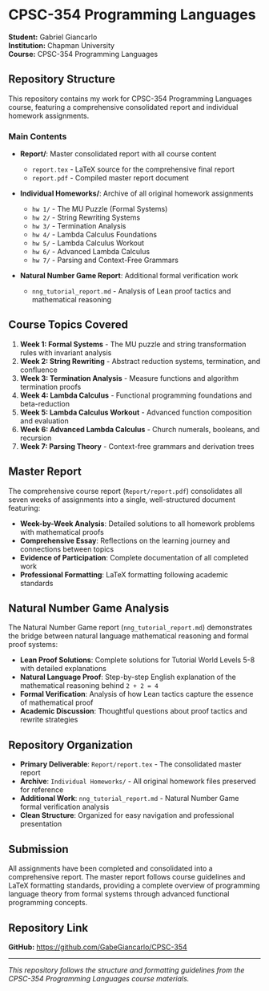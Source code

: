 # CPSC-354 Programming Languages

**Student:** Gabriel Giancarlo  
**Institution:** Chapman University  
**Course:** CPSC-354 Programming Languages

## Repository Structure

This repository contains my work for CPSC-354 Programming Languages course, featuring a comprehensive consolidated report and individual homework assignments.

### Main Contents

- **Report/**: Master consolidated report with all course content
  - `report.tex` - LaTeX source for the comprehensive final report
  - `report.pdf` - Compiled master report document

- **Individual Homeworks/**: Archive of all original homework assignments
  - `hw 1/` - The MU Puzzle (Formal Systems)
  - `hw 2/` - String Rewriting Systems  
  - `hw 3/` - Termination Analysis
  - `hw 4/` - Lambda Calculus Foundations
  - `hw 5/` - Lambda Calculus Workout
  - `hw 6/` - Advanced Lambda Calculus
  - `hw 7/` - Parsing and Context-Free Grammars

- **Natural Number Game Report**: Additional formal verification work
  - `nng_tutorial_report.md` - Analysis of Lean proof tactics and mathematical reasoning

## Course Topics Covered

1. **Week 1: Formal Systems** - The MU puzzle and string transformation rules with invariant analysis
2. **Week 2: String Rewriting** - Abstract reduction systems, termination, and confluence
3. **Week 3: Termination Analysis** - Measure functions and algorithm termination proofs
4. **Week 4: Lambda Calculus** - Functional programming foundations and beta-reduction
5. **Week 5: Lambda Calculus Workout** - Advanced function composition and evaluation
6. **Week 6: Advanced Lambda Calculus** - Church numerals, booleans, and recursion
7. **Week 7: Parsing Theory** - Context-free grammars and derivation trees

## Master Report

The comprehensive course report (`Report/report.pdf`) consolidates all seven weeks of assignments into a single, well-structured document featuring:

- **Week-by-Week Analysis**: Detailed solutions to all homework problems with mathematical proofs
- **Comprehensive Essay**: Reflections on the learning journey and connections between topics
- **Evidence of Participation**: Complete documentation of all completed work
- **Professional Formatting**: LaTeX formatting following academic standards

## Natural Number Game Analysis

The Natural Number Game report (`nng_tutorial_report.md`) demonstrates the bridge between natural language mathematical reasoning and formal proof systems:

- **Lean Proof Solutions**: Complete solutions for Tutorial World Levels 5-8 with detailed explanations
- **Natural Language Proof**: Step-by-step English explanation of the mathematical reasoning behind `2 + 2 = 4`
- **Formal Verification**: Analysis of how Lean tactics capture the essence of mathematical proof
- **Academic Discussion**: Thoughtful questions about proof tactics and rewrite strategies

## Repository Organization

- **Primary Deliverable**: `Report/report.tex` - The consolidated master report
- **Archive**: `Individual Homeworks/` - All original homework files preserved for reference
- **Additional Work**: `nng_tutorial_report.md` - Natural Number Game formal verification analysis
- **Clean Structure**: Organized for easy navigation and professional presentation

## Submission

All assignments have been completed and consolidated into a comprehensive report. The master report follows course guidelines and LaTeX formatting standards, providing a complete overview of programming language theory from formal systems through advanced functional programming concepts.

## Repository Link

**GitHub:** https://github.com/GabeGiancarlo/CPSC-354

---

*This repository follows the structure and formatting guidelines from the CPSC-354 Programming Languages course materials.*